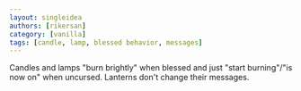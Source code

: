 ```yaml
---
layout: singleidea
authors: [rikersan]
category: [vanilla]
tags: [candle, lamp, blessed behavior, messages]
---
```

Candles and lamps "burn brightly" when blessed and just "start burning"/"is now on" when uncursed. Lanterns don't change their messages.
